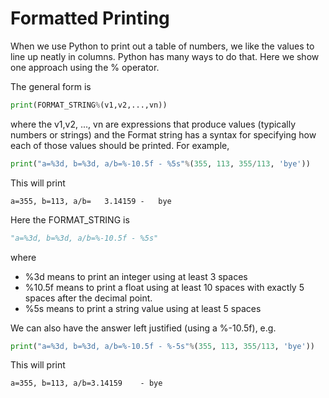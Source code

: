 # Formatted Printing
When we use Python to print out a table of numbers, we like the values to line up neatly in columns.
Python has many ways to do that. Here we show one approach using the % operator.

The general form is
``` python
print(FORMAT_STRING%(v1,v2,...,vn))
```
where the v1,v2, ..., vn are expressions that produce values (typically numbers or strings)
and the Format string has a syntax for specifying how each of those values should be printed.
For example,
``` python
print("a=%3d, b=%3d, a/b=%-10.5f - %5s"%(355, 113, 355/113, 'bye'))
```
This will print
``` text
a=355, b=113, a/b=   3.14159 -   bye
```
Here the FORMAT_STRING is
``` python
"a=%3d, b=%3d, a/b=%-10.5f - %5s"
```
where
* %3d means to print an integer using at least 3 spaces
* %10.5f means to print a float using at least 10 spaces with exactly 5 spaces after the decimal point.
* %5s means to print a string value using at least 5 spaces




We can also have the answer left justified (using a %-10.5f), e.g.
``` python
print("a=%3d, b=%3d, a/b=%-10.5f - %-5s"%(355, 113, 355/113, 'bye'))
```
This will print
``` text
a=355, b=113, a/b=3.14159    - bye
```
